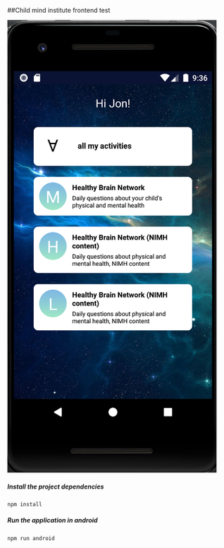 ##Child mind institute frontend test

![Test list](app/assets/test.png)

##### Install the project dependencies
```javascript
npm install
```
##### Run the application in android
```javascript
npm run android
```
